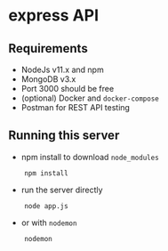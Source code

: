 # express API

## Requirements

- NodeJs v11.x and npm
- MongoDB v3.x
- Port 3000 should be free
- (optional) Docker and `docker-compose`
- Postman for REST API testing 

## Running this server

- npm install to download `node_modules`
```
    npm install
```
- run the server directly
```
    node app.js
```
- or with `nodemon`
```
    nodemon
```

